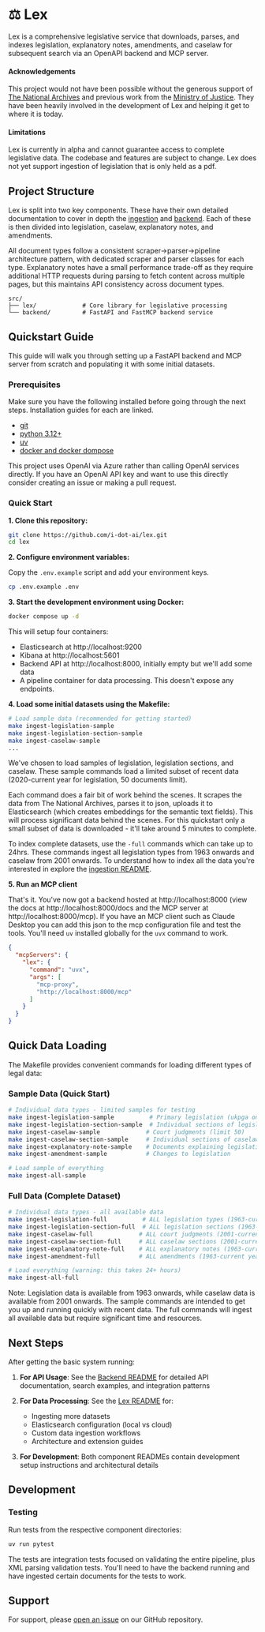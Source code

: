 # ⚖️ Lex


Lex is a comprehensive legislative service that downloads, parses, and indexes legislation, explanatory notes, amendments, and caselaw for subsequent search via an OpenAPI backend and MCP server.

#### Acknowledgements
This project would not have been possible without the generous support of [The National Archives](https://www.nationalarchives.gov.uk/) and previous work from the [Ministry of Justice](https://www.gov.uk/government/organisations/ministry-of-justice). They have been heavily involved in the development of Lex and helping it get to where it is today.

#### Limitations
Lex is currently in alpha and cannot guarantee access to complete legislative data. The codebase and features are subject to change. Lex does not yet support ingestion of legislation that is only held as a pdf.

## Project Structure

Lex is split into two key components. These have their own detailed documentation to cover in depth the [ingestion](src/lex/README.md) and [backend](src/backend/README.md). Each of these is then divided into legislation, caselaw, explanatory notes, and amendments.

All document types follow a consistent scraper→parser→pipeline architecture pattern, with dedicated scraper and parser classes for each type. Explanatory notes have a small performance trade-off as they require additional HTTP requests during parsing to fetch content across multiple pages, but this maintains API consistency across document types.

```
src/
├── lex/             # Core library for legislative processing
└── backend/         # FastAPI and FastMCP backend service
```

## Quickstart Guide
This guide will walk you through setting up a FastAPI backend and MCP server from scratch and populating it with some initial datasets.

### Prerequisites
Make sure you have the following installed before going through the next steps. Installation guides for each are linked.

- [git](https://git-scm.com/book/en/v2/Getting-Started-Installing-Git)
- [python 3.12+](https://docs.astral.sh/uv/guides/install-python/)
- [uv](https://docs.astral.sh/uv/getting-started/installation/#standalone-installer)
- [docker and docker dompose](https://docs.docker.com/compose/install/)

This project uses OpenAI via Azure rather than calling OpenAI services directly. If you have an OpenAI API key and want to use this directly consider creating an issue or making a pull request.

### Quick Start

**1. Clone this repository:**
```bash
git clone https://github.com/i-dot-ai/lex.git
cd lex
```

**2. Configure environment variables:**

Copy the `.env.example` script and add your environment keys.
```bash
cp .env.example .env
```


**3. Start the development environment using Docker:**
```bash
docker compose up -d
```
This will setup four containers:
   - Elasticsearch at http://localhost:9200
   - Kibana at http://localhost:5601
   - Backend API at http://localhost:8000, initially empty but we'll add some data
   - A pipeline container for data processing. This doesn't expose any endpoints.

**4. Load some initial datasets using the Makefile:**
```bash
# Load sample data (recommended for getting started)
make ingest-legislation-sample
make ingest-legislation-section-sample
make ingest-caselaw-sample
...
```
We've chosen to load samples of legislation, legislation sections, and caselaw. These sample commands load a limited subset of recent data (2020-current year for legislation, 50 documents limit).

Each command does a fair bit of work behind the scenes. It scrapes the data from The National Archives, parses it to json, uploads it to Elasticsearch (which creates embeddings for the semantic text fields). This will process significant data behind the scenes. For this quickstart only a small subset of data is downloaded - it'll take around 5 minutes to complete.

To index complete datasets, use the `-full` commands which can take up to 24hrs. These commands ingest all legislation types from 1963 onwards and caselaw from 2001 onwards. To understand how to index all the data you're interested in explore the [ingestion README](src/lex/README.md).

**5. Run an MCP client**

That's it. You've now got a backend hosted at http://localhost:8000 (view the docs at http://localhost:8000/docs and the MCP server at http://localhost:8000/mcp). If you have an MCP client such as Claude Desktop you can add this json to the mcp configuration file and test the tools. You'll need `uv` installed globally for the `uvx` command to work.

```json
{
  "mcpServers": {
    "lex": {
      "command": "uvx",
      "args": [
        "mcp-proxy",
        "http://localhost:8000/mcp"
      ]
    }
  }
}
```

## Quick Data Loading

The Makefile provides convenient commands for loading different types of legal data:

### Sample Data (Quick Start)
```bash
# Individual data types - limited samples for testing
make ingest-legislation-sample          # Primary legislation (ukpga only, 2020-current year, limit 50)
make ingest-legislation-section-sample  # Individual sections of legislation
make ingest-caselaw-sample             # Court judgments (limit 50)
make ingest-caselaw-section-sample     # Individual sections of caselaw
make ingest-explanatory-note-sample    # Documents explaining legislation
make ingest-amendment-sample           # Changes to legislation

# Load sample of everything
make ingest-all-sample
```

### Full Data (Complete Dataset)
```bash
# Individual data types - all available data
make ingest-legislation-full          # ALL legislation types (1963-current year)
make ingest-legislation-section-full  # ALL legislation sections (1963-current year)
make ingest-caselaw-full             # ALL court judgments (2001-current year)
make ingest-caselaw-section-full     # ALL caselaw sections (2001-current year)
make ingest-explanatory-note-full    # ALL explanatory notes (1963-current year)
make ingest-amendment-full           # ALL amendments (1963-current year)

# Load everything (warning: this takes 24+ hours)
make ingest-all-full
```

Note: Legislation data is available from 1963 onwards, while caselaw data is available from 2001 onwards. The sample commands are intended to get you up and running quickly with recent data. The full commands will ingest all available data but require significant time and resources.

## Next Steps

After getting the basic system running:

1. **For API Usage**: See the [Backend README](src/backend/README.md) for detailed API documentation, search examples, and integration patterns

2. **For Data Processing**: See the [Lex README](src/lex/README.md) for:
   - Ingesting more datasets
   - Elasticsearch configuration (local vs cloud)
   - Custom data ingestion workflows
   - Architecture and extension guides

3. **For Development**: Both component READMEs contain development setup instructions and architectural details

## Development

### Testing

Run tests from the respective component directories:

```bash
uv run pytest
```

The tests are integration tests focused on validating the entire pipeline, plus XML parsing validation tests. You'll need to have the backend running and have ingested certain documents for the tests to work.

## Support

For support, please [open an issue](https://github.com/i-dot-ai/lex/issues) on our GitHub repository.
